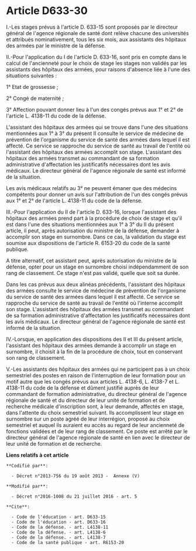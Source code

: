 # Article D633-30

I.-Les stages prévus à l'article D. 633-15 sont proposés par le directeur général de l'agence régionale de santé dont relève
chacune des universités et attribués nominativement, tous les six mois, aux assistants des hôpitaux des armées par le
ministre de la défense. 

II.-Pour l'application du I de l'article D. 633-16, sont pris en compte dans le calcul de l'ancienneté pour le choix de stage
les stages non validés par les assistants des hôpitaux des armées, pour raisons d'absence liée à l'une des situations
suivantes : 

1° Etat de grossesse ; 

2° Congé de maternité ; 

3° Affection pouvant donner lieu à l'un des congés prévus aux 1° et 2° de l'article L. 4138-11 du code de la défense. 

L'assistant des hôpitaux des armées qui se trouve dans l'une des situations mentionnées aux 1° à 3° du présent II consulte le
service de médecine de prévention de l'organisme du service de santé des armées dans lequel il est affecté. Ce service se
rapproche du service de santé au travail de l'entité où l'assistant des hôpitaux des armées accomplit son stage. L'assistant
des hôpitaux des armées transmet au commandant de sa formation administrative d'affectation les justificatifs nécessaires
dont les avis médicaux. Le directeur général de l'agence régionale de santé est informé de la situation. 

Les avis médicaux relatifs au 3° ne peuvent émaner que des médecins compétents pour donner un avis sur l'attribution de l'un
des congés prévus aux 1° et 2° de l'article L. 4138-11 du code de la défense. 

III.-Pour l'application du II de l'article D. 633-16, lorsque l'assistant des hôpitaux des armées prend part à la procédure
de choix de stage et qu'il est dans l'une des situations mentionnées aux 1° à 3° du II du présent article, il peut, après
autorisation du ministre de la défense, demander à accomplir son stage en surnombre. Dans ce cas, la validation du stage est
soumise aux dispositions de l'article R. 6153-20 du code de la santé publique. 

A titre alternatif, cet assistant peut, après autorisation du ministre de la défense, opter pour un stage en surnombre choisi
indépendamment de son rang de classement. Ce stage n'est pas validé, quelle que soit sa durée. 

Dans les cas prévus aux deux alinéas précédents, l'assistant des hôpitaux des armées consulte le service de médecine de
prévention de l'organisme du service de santé des armées dans lequel il est affecté. Ce service se rapproche du service de
santé au travail de l'entité où l'interne accomplit son stage. L'assistant des hôpitaux des armées transmet au commandant de
sa formation administrative d'affectation les justificatifs nécessaires dont les avis médicaux. Le directeur général de
l'agence régionale de santé est informé de la situation. 

IV.-Lorsque, en application des dispositions des II et III du présent article, l'assistant des hôpitaux des armées demande à
accomplir un stage en surnombre, il choisit à la fin de la procédure de choix, tout en conservant son rang de classement. 

V.-Les assistants des hôpitaux des armées qui ne participent pas à un choix semestriel des postes en raison de l'interruption
de leur formation pour un motif autre que les congés prévus aux articles L. 4138-6, L. 4138-7 et L. 4138-11 du code de la
défense et dûment justifié auprès de leur commandant de formation administrative, du directeur général de l'agence régionale
de santé et du directeur de leur unité de formation et de recherche médicale d'inscription sont, à leur demande, affectés en
stage, dans l'attente du choix semestriel suivant. Ils accomplissent leur stage en surnombre sur un poste agréé de leur
interrégion, proposé au choix semestriel et auquel ils auraient eu accès au regard de leur ancienneté de fonctions validées
et de leur rang de classement. Ce poste est arrêté par le directeur général de l'agence régionale de santé en lien avec le
directeur de leur unité de formation et de recherche.

**Liens relatifs à cet article**

	**Codifié par**:

	  - Décret n°2013-756 du 19 août 2013 -  Annexe (V)

	**Modifié par**:

	  - Décret n°2016-1008 du 21 juillet 2016 - art. 5

	**Cite**:

	  - Code de l'éducation - art. D633-15
	  - Code de l'éducation - art. D633-16
	  - Code de la défense. - art. L4138-11
	  - Code de la défense. - art. L4138-6
	  - Code de la défense. - art. L4138-7
	  - Code de la santé publique - art. R6153-20
